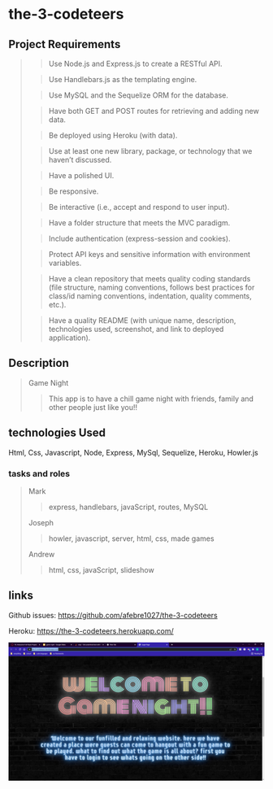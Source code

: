 # the-3-codeteers

## Project Requirements
>>Use Node.js and Express.js to create a RESTful API.
>
>>Use Handlebars.js as the templating engine.
>
>>Use MySQL and the Sequelize ORM for the database.
>
>>Have both GET and POST routes for retrieving and adding new data.
>
>>Be deployed using Heroku (with data).
>
>>Use at least one new library, package, or technology that we haven’t discussed.
>
>>Have a polished UI.
>
>>Be responsive.
>
>>Be interactive (i.e., accept and respond to user input).
>
>>Have a folder structure that meets the MVC paradigm.
>
>>Include authentication (express-session and cookies).
>
>>Protect API keys and sensitive information with environment variables.
>
>>Have a clean repository that meets quality coding standards (file structure, naming conventions, follows best practices for class/id naming conventions, indentation, quality comments, etc.).
>
>>Have a quality README (with unique name, description, technologies used, screenshot, and link to deployed application).

## Description

> Game Night
>>This app is to have a chill game night with friends, family and other people just like you!!

## technologies Used

Html, Css, Javascript, Node, Express, MySql, Sequelize, Heroku, Howler.js
### tasks and roles
>Mark 
>>express, handlebars, javaScript, routes, MySQL
>
>Joseph 
>>howler, javascript, server, html, css, made games
>
>Andrew
>>html, css, javaScript, slideshow 


## links
Github issues: https://github.com/afebre1027/the-3-codeteers

Heroku: https://the-3-codeteers.herokuapp.com/

![img](screenshot.png)
